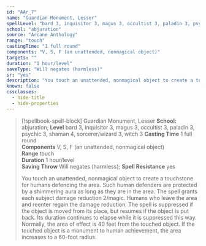 ```yaml
---
id: "AAr_7"
name: "Guardian Monument, Lesser"
spellLevel: "bard 3, inquisitor 3, magus 3, occultist 3, paladin 3, psychic 3, shaman 4, sorcerer/wizard 3, witch 3"
school: "abjuration"
source: "Arcane Anthology"
range: "touch"
castingTime: "1 full round"
components: "V, S, F (an unattended, nonmagical object)"
targets: ""
duration: "1 hour/level"
saveType: "Will negates (harmless)"
sr: "yes"
description: "You touch an unattended, nonmagical object to create a touchstone for humans defending the area. Such human defenders are protected by a shimmering aura as long as they are in the area. The spell grants each subject damage reduction 2/magic. Humans who leave the area and reenter regain the damage reduction. The spell is suppressed if the object is moved from its place, but resumes if the object is put back. Its duration continues to elapse while it is suppressed this way.  Normally, the area of effect is 40 feet from the touched object. If the touched object is a monument to human achievement, the area increases to a 60-foot radius."
known: false
cssclasses:
  - hide-title
  - hide-properties
---
```


> [!spellbook-spell-block] Guardian Monument, Lesser
> **School:** abjuration; **Level** bard 3, inquisitor 3, magus 3, occultist 3, paladin 3, psychic 3, shaman 4, sorcerer/wizard 3, witch 3
> **Casting Time** 1 full round  
> **Components** V, S, F (an unattended, nonmagical object)  
> **Range** touch  
> **Duration** 1 hour/level  
> **Saving Throw** Will negates (harmless); **Spell Resistance** yes
> 
> You touch an unattended, nonmagical object to create a touchstone for humans defending the area. Such human defenders are protected by a shimmering aura as long as they are in the area. The spell grants each subject damage reduction 2/magic. Humans who leave the area and reenter regain the damage reduction. The spell is suppressed if the object is moved from its place, but resumes if the object is put back. Its duration continues to elapse while it is suppressed this way.  Normally, the area of effect is 40 feet from the touched object. If the touched object is a monument to human achievement, the area increases to a 60-foot radius.